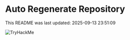 # Auto Regenerate Repository

This README was last updated: 2025-09-13 23:51:09

 ![TryHackMe](https://tryhackme.com/badge/533634)